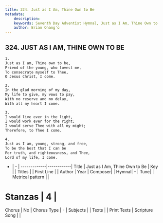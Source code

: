 ```yaml
---
title: 324. Just as I Am, Thine Own to Be
metadata:
    description: 
    keywords: Seventh Day Adventist Hymnal, Just as I Am, Thine Own to Be, , 
    author: Brian Onang'o
---
```



## 324. JUST AS I AM, THINE OWN TO BE

```txt
1.
Just as I am, Thine own to be,
Friend of the young, who lovest me,
To consecrate myself to Thee,
O Jesus Christ, I come.

2.
In the glad morning of my day,
My life to give, my vows to pay,
With no reserve and no delay,
With all my heart I come.

3.
I would live ever in the light,
I would work ever for the right;
I would serve Thee with all my might;
Therefore, to Thee I come.

4.
Just as I am, young, strong, and free,
To be the best that I can be
For truth, and righteousness, and Thee,
Lord of my life, I come.
```

- |   -  |
-------------|------------|
Title | Just as I Am, Thine Own to Be |
Key |  |
Titles |  |
First Line |  |
Author | 
Year | 
Composer|  |
Hymnal|  - |
Tune|  |
Metrical pattern | |
# Stanzas | 4 |
Chorus | No |
Chorus Type | - |
Subjects |  |
Texts |  |
Print Texts | 
Scripture Song |  |
  
